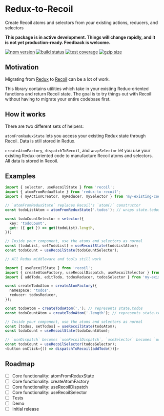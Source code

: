 # Redux-to-Recoil

Create Recoil atoms and selectors from your existing actions, reducers, and selectors

**This package is in active development. Things will change rapidly, and it is not yet production-ready. Feedback is welcome.**

[![npm version](https://img.shields.io/npm/v/redux-to-recoil.svg)](https://www.npmjs.com/package/redux-to-recoil)
[![build status](https://img.shields.io/travis/com/spautz/redux-to-recoil.svg)](https://travis-ci.com/spautz/redux-to-recoil)
[![test coverage](https://img.shields.io/coveralls/github/spautz/redux-to-recoil.svg)](https://coveralls.io/github/spautz/redux-to-recoil)
[![gzip size](https://img.shields.io/bundlephobia/minzip/redux-to-recoil)](https://bundlephobia.com/result?p=redux-to-recoil)

## Motivation

Migrating from [Redux](https://redux.js.org/) to [Recoil](https://recoiljs.org/) can be a lot of work.

This library contains utilities which take in your existing Redux-oriented functions and return Recoil state.
The goal is to try things out with Recoil without having to migrate your entire codebase first.

## How it works

There are two different sets of helpers:

`atomFromReduxState` lets you access your existing Redux state through Recoil. Data is still stored in Redux.

`createAtomFactory`, `dispatchToRecoil`, and `wrapSelector` let you use your existing Redux-oriented code to manufacture Recoil atoms and
selectors. All data is stored in Recoil.

## Examples

```typescript jsx
import { selector, useRecoilState } from 'recoil';
import { atomFromReduxState } from 'redux-to-recoil';
import { myActionCreator, myReducer, mySelector } from 'my-existing-code';

// `atomFromReduxState` replaces Recoil's `atom()` constructor
const todoListAtom = atomFromReduxState('.todos'); // wraps state.todos

const todoCountSelector = selector({
  key: 'todoCount',
  get: ({ get }) => get(todoList).length,
});

// Inside your component, use the atoms and selectors as normal
const [todoList, setTodoList] = useRecoilState(todoListAtom);
const todoCount = useRecoilState(todoCountSelector);

// All Redux middleware and tools still work
```

```typescript jsx
import { useRecoilState } from 'recoil';
import { createAtomFactory, useRecoilDispatch, useRecoilSelector } from 'redux-to-recoil';
import { addTodo, editTodo, todosReducer, todosSelector } from 'my-existing-code';

const createTodoAtom = createAtomFactory({
  namespace: 'todos',
  reducer: todosReducer,
});

const todoAtom = createTodoAtom('.'); // represents state.todos
const todoCountAtom = createTodoAtom('.length'); // represents state.todos.length

// Inside your component, use the atoms and selectors as normal
const [todos, setTodos] = useRecoilState(todoAtom);
const todoCount = useRecoilState(todoCountAtom);

// `useDispatch` becomes `useRecoilDispatch`, `useSelector` becomes `useRecoilSelector`
const todoCount = useRecoilSelector(todosSelector);
<button onClick={() => dispatchToRecoil(addTodo())}>
```

## Roadmap

- [ ] Core functionality: atomFromReduxState
- [ ] Core functionality: createAtomFactory
- [ ] Core functionality: useRecoilDispatch
- [ ] Core functionality: useRecoilSelector
- [ ] Tests
- [ ] Demo
- [ ] Initial release
